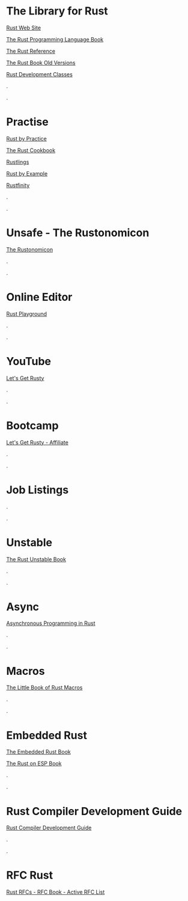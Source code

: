 # The Library for Rust

[Rust Web Site](https://www.rust-lang.org/learn)

[The Rust Programming Language Book](https://doc.rust-lang.org/book/)

[The Rust Reference](https://doc.rust-lang.org/stable/reference/introduction.html)

[The Rust Book Old Versions](https://doc.rust-lang.org/1.30.0/book/index.html)

[Rust Development Classes](https://rust-classes.com/preface)

.

.

# Practise

[Rust by Practice](https://practice.course.rs/why-exercise.html)

[The Rust Cookbook](https://rust-lang-nursery.github.io/rust-cookbook/)

[Rustlings](https://github.com/rust-lang/rustlings/)

[Rust by Example](https://doc.rust-lang.org/rust-by-example/index.html)

[Rustfinity](https://www.rustfinity.com/)

.

.

# Unsafe - The Rustonomicon

[The Rustonomicon](https://doc.rust-lang.org/nomicon/index.html)

.

.

# Online Editor

[Rust Playground](https://play.rust-lang.org/)

.

.

# YouTube
[Let's Get Rusty](https://www.youtube.com/@letsgetrusty)

.

.
# Bootcamp
[Let's Get Rusty - Affiliate](https://barisdmbtechdev.krtra.com/t/K3qGnSkRx4Za)

.

.
# Job Listings

.

.
# Unstable

[The Rust Unstable Book](https://doc.rust-lang.org/nightly/unstable-book/)

.

.

# Async

[Asynchronous Programming in Rust](https://rust-lang.github.io/async-book/intro.html)

.

.

# Macros

[The Little Book of Rust Macros](https://veykril.github.io/tlborm/)

.

.

# Embedded Rust

[The Embedded Rust Book](https://docs.rust-embedded.org/book/intro/index.html)

[The Rust on ESP Book](https://docs.esp-rs.org/book/introduction.html)

.

.

# Rust Compiler Development Guide

[Rust Compiler Development Guide](https://rustc-dev-guide.rust-lang.org/)

.

.

# RFC Rust

[Rust RFCs - RFC Book - Active RFC List](https://rust-lang.github.io/rfcs/introduction.html)
